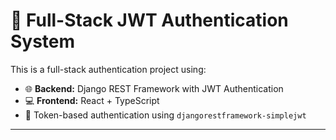 # 🔐 Full-Stack JWT Authentication System

This is a full-stack authentication project using:

- 🌐 **Backend:** Django REST Framework with JWT Authentication  
- 💻 **Frontend:** React + TypeScript  
- 🔐 Token-based authentication using `djangorestframework-simplejwt`

---

